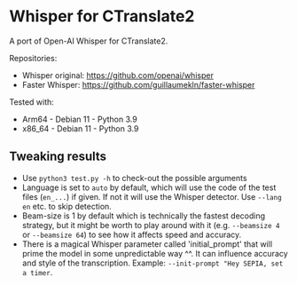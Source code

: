 # Whisper for CTranslate2

A port of Open-AI Whisper for CTranslate2.  

Repositories:
- Whisper original: https://github.com/openai/whisper
- Faster Whisper: https://github.com/guillaumekln/faster-whisper

Tested with:
- Arm64 - Debian 11 - Python 3.9
- x86_64 - Debian 11 - Python 3.9

## Tweaking results

- Use `python3 test.py -h` to check-out the possible arguments
- Language is set to `auto` by default, which will use the code of the test files (`en_...`) if given. If not it will use the Whisper detector. Use `--lang en` etc. to skip detection.
- Beam-size is 1 by default which is technically the fastest decoding strategy, but it might be worth to play around with it (e.g. `--beamsize 4` or `--beamsize 64`) to see how it affects speed and accuracy.
- There is a magical Whisper parameter called 'initial_prompt' that will prime the model in some unpredictable way ^^. It can influence accuracy and style of the transcription. Example: `--init-prompt "Hey SEPIA, set a timer`.
